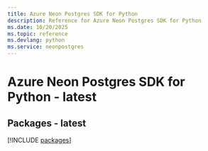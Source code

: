 ```yaml
---
title: Azure Neon Postgres SDK for Python
description: Reference for Azure Neon Postgres SDK for Python
ms.date: 10/20/2025
ms.topic: reference
ms.devlang: python
ms.service: neonpostgres
---
```

# Azure Neon Postgres SDK for Python - latest
## Packages - latest
[!INCLUDE [packages](neon-postgres-index.md)]